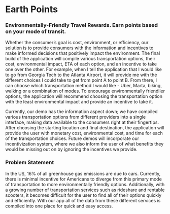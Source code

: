 # Earth Points

### Environmentally-Friendly Travel Rewards. Earn points based on your mode of transit.  

Whether the consumer’s goal is cost, environment, or efficiency, our solution is to provide consumers with the information and incentives to make informed decisions that positively impact the environment. The final build of the application will compile various transportation options, their cost, environmental impact, ETA of each option, and an incentive to take one over the other. For example, when I tell the application that I would like to go from Georgia Tech to the Atlanta Airport, it will provide me with the different choices I could take to get from point A to point B. From there, I can choose which transportation method I would like - Uber, Marta, biking, walking or a combination of modes. To encourage environmentally friendlier options, the application will recommend choosing the transportation option with the least environmental impact and provide an incentive to take it. 

Currently, our demo has the information aspect down; we have compiled various transportation options from different providers into a single interface, making data available to the consumers right at their fingertips. After choosing the starting location and final destination, the application will provide the user with monetary cost, environmental cost, and time for each of the transportation choices. Future demos will incorporate our incentivization system, where we also inform the user of what benefits they would be missing out on by ignoring the incentives we provide.

### Problem Statement

In the US, 16% of all greenhouse gas emissions are due to cars. Currently, there is minimal incentive for Americans to diverge from this primary mode of transportation to more environmentally friendly options. Additionally, with a growing number of transportation services such as rideshare and rentable scooters, it becomes difficult for the user to find all of their options quickly and efficiently. With our app all of the data from these different services is compiled into one place for quick and easy access.
  
